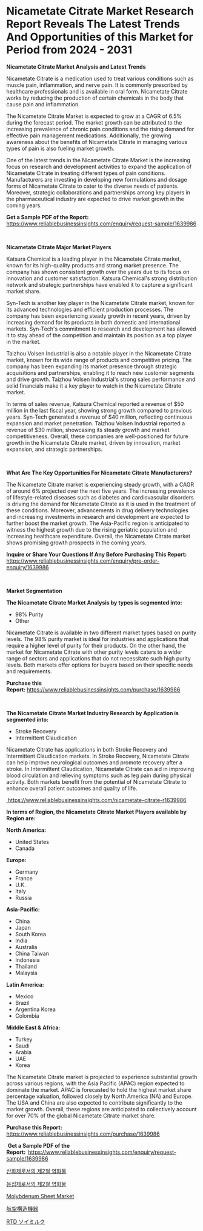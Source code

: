 <p><h1>Nicametate Citrate Market Research Report Reveals The Latest Trends And Opportunities of this Market for Period from 2024 - 2031</h1></p><p><strong>Nicametate Citrate Market Analysis and Latest Trends</strong></p>
<p><p>Nicametate Citrate is a medication used to treat various conditions such as muscle pain, inflammation, and nerve pain. It is commonly prescribed by healthcare professionals and is available in oral form. Nicametate Citrate works by reducing the production of certain chemicals in the body that cause pain and inflammation.</p><p>The Nicametate Citrate Market is expected to grow at a CAGR of 6.5% during the forecast period. The market growth can be attributed to the increasing prevalence of chronic pain conditions and the rising demand for effective pain management medications. Additionally, the growing awareness about the benefits of Nicametate Citrate in managing various types of pain is also fueling market growth.</p><p>One of the latest trends in the Nicametate Citrate Market is the increasing focus on research and development activities to expand the application of Nicametate Citrate in treating different types of pain conditions. Manufacturers are investing in developing new formulations and dosage forms of Nicametate Citrate to cater to the diverse needs of patients. Moreover, strategic collaborations and partnerships among key players in the pharmaceutical industry are expected to drive market growth in the coming years.</p></p>
<p><strong>Get a Sample PDF of the Report:&nbsp;</strong> <a href="https://www.reliablebusinessinsights.com/enquiry/request-sample/1639986">https://www.reliablebusinessinsights.com/enquiry/request-sample/1639986</a></p>
<p>&nbsp;</p>
<p><strong>Nicametate Citrate Major Market Players</strong></p>
<p><p>Katsura Chemical is a leading player in the Nicametate Citrate market, known for its high-quality products and strong market presence. The company has shown consistent growth over the years due to its focus on innovation and customer satisfaction. Katsura Chemical's strong distribution network and strategic partnerships have enabled it to capture a significant market share.</p><p>Syn-Tech is another key player in the Nicametate Citrate market, known for its advanced technologies and efficient production processes. The company has been experiencing steady growth in recent years, driven by increasing demand for its products in both domestic and international markets. Syn-Tech's commitment to research and development has allowed it to stay ahead of the competition and maintain its position as a top player in the market.</p><p>Taizhou Volsen Industrial is also a notable player in the Nicametate Citrate market, known for its wide range of products and competitive pricing. The company has been expanding its market presence through strategic acquisitions and partnerships, enabling it to reach new customer segments and drive growth. Taizhou Volsen Industrial's strong sales performance and solid financials make it a key player to watch in the Nicametate Citrate market.</p><p>In terms of sales revenue, Katsura Chemical reported a revenue of $50 million in the last fiscal year, showing strong growth compared to previous years. Syn-Tech generated a revenue of $40 million, reflecting continuous expansion and market penetration. Taizhou Volsen Industrial reported a revenue of $30 million, showcasing its steady growth and market competitiveness. Overall, these companies are well-positioned for future growth in the Nicametate Citrate market, driven by innovation, market expansion, and strategic partnerships.</p></p>
<p>&nbsp;</p>
<p><strong>What Are The Key Opportunities For Nicametate Citrate Manufacturers?</strong></p>
<p><p>The Nicametate Citrate market is experiencing steady growth, with a CAGR of around 6% projected over the next five years. The increasing prevalence of lifestyle-related diseases such as diabetes and cardiovascular disorders is driving the demand for Nicametate Citrate as it is used in the treatment of these conditions. Moreover, advancements in drug delivery technologies and increasing investments in research and development are expected to further boost the market growth. The Asia-Pacific region is anticipated to witness the highest growth due to the rising geriatric population and increasing healthcare expenditure. Overall, the Nicametate Citrate market shows promising growth prospects in the coming years.</p></p>
<p><strong>Inquire or Share Your Questions If Any Before Purchasing This Report:</strong> <a href="https://www.reliablebusinessinsights.com/enquiry/pre-order-enquiry/1639986">https://www.reliablebusinessinsights.com/enquiry/pre-order-enquiry/1639986</a></p>
<p>&nbsp;</p>
<p><strong>Market Segmentation</strong></p>
<p><strong>The Nicametate Citrate Market Analysis by types is segmented into:</strong></p>
<p><ul><li>98% Purity</li><li>Other</li></ul></p>
<p><p>Nicametate Citrate is available in two different market types based on purity levels. The 98% purity market is ideal for industries and applications that require a higher level of purity for their products. On the other hand, the market for Nicametate Citrate with other purity levels caters to a wider range of sectors and applications that do not necessitate such high purity levels. Both markets offer options for buyers based on their specific needs and requirements.</p></p>
<p><strong>Purchase this Report:&nbsp;</strong><a href="https://www.reliablebusinessinsights.com/purchase/1639986">https://www.reliablebusinessinsights.com/purchase/1639986</a></p>
<p>&nbsp;</p>
<p><strong>The Nicametate Citrate Market Industry Research by Application is segmented into:</strong></p>
<p><ul><li>Stroke Recovery</li><li>Intermittent Claudication</li></ul></p>
<p><p>Nicametate Citrate has applications in both Stroke Recovery and Intermittent Claudication markets. In Stroke Recovery, Nicametate Citrate can help improve neurological outcomes and promote recovery after a stroke. In Intermittent Claudication, Nicametate Citrate can aid in improving blood circulation and relieving symptoms such as leg pain during physical activity. Both markets benefit from the potential of Nicametate Citrate to enhance overall patient outcomes and quality of life.</p></p>
<p><a href="https://www.reliablebusinessinsights.com/nicametate-citrate-r1639986">&nbsp;https://www.reliablebusinessinsights.com/nicametate-citrate-r1639986</a></p>
<p><strong>In terms of Region, the Nicametate Citrate Market Players available by Region are:</strong></p>
<p>
    <p> <strong> North America: </strong>
        <ul>
            <li>United States</li>
            <li>Canada</li>
        </ul>
        </p> 
    <p> <strong> Europe: </strong>
        <ul>
            <li>Germany</li>
            <li>France</li>
            <li>U.K.</li>
            <li>Italy</li>
            <li>Russia</li>
        </ul>
        </p> 
    <p> <strong> Asia-Pacific: </strong>
        <ul>
            <li>China</li>
            <li>Japan</li>
            <li>South Korea</li>
            <li>India</li>
            <li>Australia</li>
            <li>China Taiwan</li>
            <li>Indonesia</li>
            <li>Thailand</li>
            <li>Malaysia</li>
        </ul>
        </p> 
    <p> <strong> Latin America: </strong>
        <ul>
            <li>Mexico</li>
            <li>Brazil</li>
            <li>Argentina Korea</li>
            <li>Colombia</li>
        </ul>
        </p> 
    <p> <strong> Middle East & Africa: </strong>
        <ul>
            <li>Turkey</li>
            <li>Saudi</li>
            <li>Arabia</li>
            <li>UAE</li>
            <li>Korea</li>
        </ul>
    </p>
    </p>
<p><p>The Nicametate Citrate market is projected to experience substantial growth across various regions, with the Asia Pacific (APAC) region expected to dominate the market. APAC is forecasted to hold the highest market share percentage valuation, followed closely by North America (NA) and Europe. The USA and China are also expected to contribute significantly to the market growth. Overall, these regions are anticipated to collectively account for over 70% of the global Nicametate Citrate market share.</p></p>
<p><strong>Purchase this Report: </strong><a href="https://www.reliablebusinessinsights.com/purchase/1639986">https://www.reliablebusinessinsights.com/purchase/1639986</a></p>
<p>&nbsp;<strong>Get a Sample PDF of the Report:&nbsp;&nbsp;</strong><a href="https://www.reliablebusinessinsights.com/enquiry/request-sample/1639986">https://www.reliablebusinessinsights.com/enquiry/request-sample/1639986</a></p>
<p><strong></strong></p>
<p><p><a href="https://medium.com/@thadnader1941/%EC%B2%A0-%EC%97%BC%ED%99%94%EB%AC%BC%EC%9D%B4-%EC%82%B0%ED%99%94%EC%A0%9C%EB%A1%9C-%EC%82%AC%EC%9A%A9%EB%90%98%EB%8A%94-%EC%8B%9C%EC%9E%A5-%EA%B7%9C%EB%AA%A8%EC%97%90-%EB%8C%80%ED%95%9C-%ED%86%B5%EC%B0%B0%EB%A0%A5%EC%9D%80-2024%EB%85%84%EB%B6%80%ED%84%B0-2031%EB%85%84%EA%B9%8C%EC%A7%80-%EC%9D%98-cagr%EB%A1%9C-%ED%99%95%EC%9E%A5%EB%90%98%EA%B3%A0-%EC%9E%88%EC%8A%B5%EB%8B%88%EB%8B%A4-9ab9331d922d">산화제로서의 제2철 염화물</a></p><p><a href="https://medium.com/@thadnader1941/%EA%B8%80%EB%A1%9C%EB%B2%8C-%ED%8E%98%EB%A6%AD-%EC%97%BC%ED%99%94%EC%B2%A0%EC%9D%84-%ED%94%8C%EB%A1%9C%ED%81%98%EB%9E%80%ED%8A%B8-%EC%8B%9C%EC%9E%A5-%EC%A0%9C%ED%92%88-%EC%9C%A0%ED%98%95%EB%B3%84-%EC%9D%91%EC%9A%A9-%EB%B6%84%EC%95%BC%EB%B3%84-%EC%A7%80%EC%97%AD-%EB%B0%8F-%EA%B8%B0%EC%97%85%EB%B3%84-%EC%82%B0%EC%97%85-%EC%84%B8%EA%B7%B8%EB%A8%BC%ED%8A%B8-%EC%A0%84%EB%A7%9D-%EC%8B%9C%EC%9E%A5-%ED%8F%89%EA%B0%80-%EA%B2%BD%EC%9F%81-%EC%83%81%ED%99%A9-%ED%8A%B8%EB%A0%8C%EB%93%9C-%EB%B0%8F-%EC%98%88%EC%B8%A1-2024-2031-7dfd9ffa2b76">응집제로서의 제2철 염화물</a></p><p><a href="https://github.com/gcimaudf65/Market-Research-Report-List-1/blob/main/molybdenum-sheet-market.md">Molybdenum Sheet Market</a></p><p><a href="https://github.com/andrade7361/Market-Research-Report-List-1/blob/main/3170609135321.md">航空構造機器</a></p><p><a href="https://github.com/RaeJenkins1952/Market-Research-Report-List-1/blob/main/3098847135322.md">RTD ソイミルク</a></p></p>